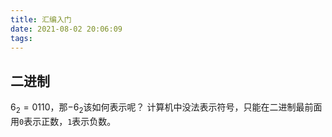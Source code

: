 ```yaml
---
title: 汇编入门
date: 2021-08-02 20:06:09
tags:
---
```

## 二进制
$6_2=0110$，那$-6_2$该如何表示呢？
计算机中没法表示符号，只能在二进制最前面用`0`表示正数，`1`表示负数。